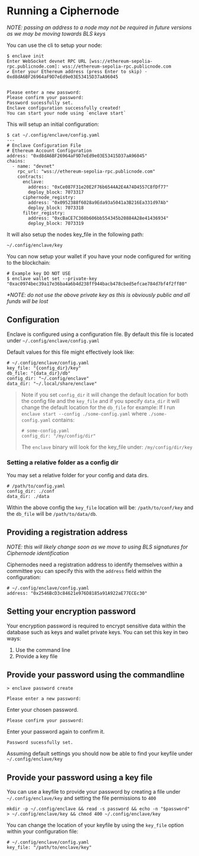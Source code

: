 # Running a Ciphernode

_NOTE: passing an address to a node may not be required in future versions as we may be moving towards BLS keys_

You can use the cli to setup your node:

```
$ enclave init
Enter WebSocket devnet RPC URL [wss://ethereum-sepolia-rpc.publicnode.com]: wss://ethereum-sepolia-rpc.publicnode.com
✔ Enter your Ethereum address (press Enter to skip) · 0xd8dA6BF26964aF9D7eEd9e03E53415D37aA96045


Please enter a new password:
Please confirm your password:
Password sucessfully set.
Enclave configuration successfully created!
You can start your node using `enclave start`
```

This will setup an initial configuration:

```
$ cat ~/.config/enclave/config.yaml
---
# Enclave Configuration File
# Ethereum Account Configuration
address: "0xd8dA6BF26964aF9D7eEd9e03E53415D37aA96045"
chains:
  - name: "devnet"
    rpc_url: "wss://ethereum-sepolia-rpc.publicnode.com"
    contracts:
      enclave:
        address: "0xCe087F31e20E2F76b6544A2E4A74D4557C8fDf77"
        deploy_block: 7073317
      ciphernode_registry:
        address: "0x0952388f6028a9Eda93a5041a3B216Ea331d97Ab"
        deploy_block: 7073318
      filter_registry:
        address: "0xcBaCE7C360b606bb554345b20884A28e41436934"
        deploy_block: 7073319
```

It will also setup the nodes key_file in the following path:

```
~/.config/enclave/key
```

You can now setup your wallet if you have your node configured for writing to the blockchain:

```
# Example key DO NOT USE
$ enclave wallet set --private-key "0xac0974bec39a17e36ba4a6b4d238ff944bacb478cbed5efcae784d7bf4f2ff80"
```

_*NOTE: do not use the above private key as this is obviously public and all funds will be lost_

## Configuration 

Enclave is configured using a configuration file. By default this file is located under `~/.config/enclave/config.yaml`

Default values for this file might effectively look like:

```
# ~/.config/enclave/config.yaml
key_file: "{config_dir}/key"
db_file: "{data_dir}/db"
config_dir: "~/.config/enclave"
data_dir: "~/.local/share/enclave"
```

> Note if you set `config_dir` it will change the default location for both the config file and the `key_file` and if you specify `data_dir` it will change the default location for the `db_file` for example:
> If I run `enclave start --config ./some-config.yaml` where `./some-config.yaml` contains:
>
> ```
> # some-config.yaml
> config_dir: "/my/config/dir"
> ```
>
> The `enclave` binary will look for the key_file under: `/my/config/dir/key`

### Setting a relative folder as a config dir

You may set a relative folder for your config and data dirs. 

```
# /path/to/config.yaml
config_dir: ./conf
data_dir: ./data
```

Within the above config the `key_file` location will be: `/path/to/conf/key` and the `db_file` will be `/path/to/data/db`.

## Providing a registration address

_NOTE: this will likely change soon as we move to using BLS signatures for Ciphernode identification_

Ciphernodes need a registration address to identify themselves within a committee you can specify this with the `address` field within the configuration:

```
# ~/.config/enclave/config.yaml
address: "0x2546BcD3c84621e976D8185a91A922aE77ECEc30"
```

## Setting your encryption password

Your encryption password is required to encrypt sensitive data within the database such as keys and wallet private keys. You can set this key in two ways:

1. Use the command line
2. Provide a key file

## Provide your password using the commandline

```
> enclave password create

Please enter a new password:
```

Enter your chosen password.

```
Please confirm your password:
```

Enter your password again to confirm it.

```
Password sucessfully set.
```

Assuming default settings you should now be able to find your keyfile under `~/.config/enclave/key`

## Provide your password using a key file

You can use a keyfile to provide your password by creating a file under `~/.config/enclave/key` and setting the file permissions to `400`

```
mkdir -p ~/.config/enclave && read -s password && echo -n "$password" > ~/.config/enclave/key && chmod 400 ~/.config/enclave/key
```

You can change the location of your keyfile by using the `key_file` option within your configuration file:

```
# ~/.config/enclave/config.yaml
key_file: "/path/to/enclave/key"
```


